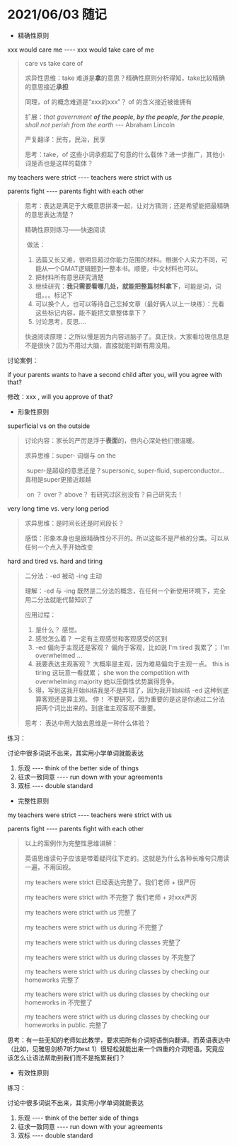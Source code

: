 # 2021/06/03 随记

- 精确性原则

xxx would care me  ---- xxx would take care of me 

> care vs take care of
>
> 求异性思维：take 难道是**拿**的意思？精确性原则分析得知，take比较精确的意思接近**承担**
>
>    同理，of 的概念难道是“xxx的xxx”？ of 的含义接近被谁拥有
>
> 扩展：*that government **of the people, by the people, for the people**, shall not perish from the earth* --- Abraham Lincoln 
>
>    严复翻译：民有，民治，民享
>
> 思考：take，of 这些小词承担起了句意的什么载体？进一步推广，其他小词是否也是这样的载体？

my teachers were strict ---- teachers were strict with us

parents fight ---- parents fight with each other

> 思考：表达是满足于大概意思拼凑一起，让对方猜测；还是希望能把最精确的意思表达清楚？
>
> 精确性原则练习——快速阅读
>
> ​        做法：
>
> 1. 选篇又长又难，很明显超过你能力范围的材料。根据个人实力不同，可能从一个GMAT逻辑题到一整本书。顺便，中文材料也可以。
> 2. 把材料所有意思研究清楚
> 3. 继续研究：**我只需要看哪几处，就能把整篇材料拿下**，可能是词，词组。。。标记下
> 4. 可以换个人，也可以等待自己忘掉文章（最好俩人以上一块练）：光看这些标记内容，能不能把文章整体拿下？
> 5. 讨论思考，反思....
>
> 快速阅读原理：之所以慢是因为内容进脑子了。真正快，大家看垃圾信息是不是很快？因为不用过大脑，直接就能判断有用没用。

讨论案例：

if your parents wants to have a second child after you, will you agree with that? 

修改：xxx , will you approve of that?

- 形象性原则

superficial vs on the outside

> 讨论内容：家长的严厉是浮于**表面**的，但内心深处他们很温暖。
>
> 求异思维：super- 词缀与 on the 
>
> ​     super-是超级的意思还是？supersonic, super-fluid, superconductor... 真相是super更接近超越
>
> ​     on ？ over？ above？ 有研究过区别没有？自己研究去！

very long time  vs.   very long period

> 求异思维：是时间长还是时间段长？
>
> 感悟：形象本身也是跟精确性分不开的。所以这些不是严格的分类。可以从任何一个点入手开始改变

hard and tired  vs.    hard and tiring

> 二分法：-ed 被动  -ing 主动
>
> 理解：-ed 与 -ing 既然是二分法的概念，在任何一个新使用环境下，完全用二分法就能代替知识了
>
> 应用过程：
>
> 1. 是什么？ 感觉。
> 2. 感觉怎么着？ 一定有主观感觉和客观感受的区别
> 3. -ed 偏向于主观还是客观？   偏向于客观，比如说 I'm tired 我累了； I'm overwhelmed ...
> 4. 我要表达主观客观？ 大概率是主观，因为难易偏向于主观一点。 this is tiring 这玩意一看就累； she won the competition with overwhelming majority 她以压倒性优势赢得竞争。
> 5. 得，写到这我开始纠结我是不是弄错了，因为我开始纠结 -ed 这种到底算客观还是算主观。 停！ 不要研究，因为重要的是这是你通过二分法把两个词比出来的。到底谁主观客观不重要。
>
> 思考： 表达中用大脑去思维是一种什么体验？

练习： 

讨论中很多词说不出来，其实用小学单词就能表达

1. 乐观   ----   think of the better side of things
2. 征求一致同意   ---- run down with your agreements
3. 双标   ----  double standard 

- 完整性原则

my teachers were strict ---- teachers were strict with us

parents fight ---- parents fight with each other

> 以上的案例作为完整性思维讲解：
>
> 英语思维读句子应该是带着疑问往下走的。这就是为什么各种长难句只用读一遍，不用回视。
>
> my teachers were strict 已经表达完整了。我们老师 + 很严厉
>
> my teachers were strict with 不完整了 我们老师 + 对xxx严厉
>
> my teachers were strict with us 完整了
>
> my teachers were strict with us during 不完整了
>
> my teachers were strict with us during classes 完整了
>
> my teachers were strict with us during classes by 不完整了
>
> my teachers were strict with us during classes by checking our homeworks 完整了
>
> my teachers were strict with us during classes by checking our homeworks in 不完整了
>
> my teachers were strict with us during classes by checking our homeworks in public. 完整了

思考：有一些无知的老师如此教学，要求把所有介词短语倒向翻译。而英语表达中（比如，见雅思剑桥7听力test 1）很轻松就能出来一个四重的介词短语。究竟应该怎么让语法帮助到我们而不是拖累我们？

- 有效性原则

练习： 

讨论中很多词说不出来，其实用小学单词就能表达

1. 乐观   ----   think of the better side of things
2. 征求一致同意   ---- run down with your agreements
3. 双标   ----  double standard 